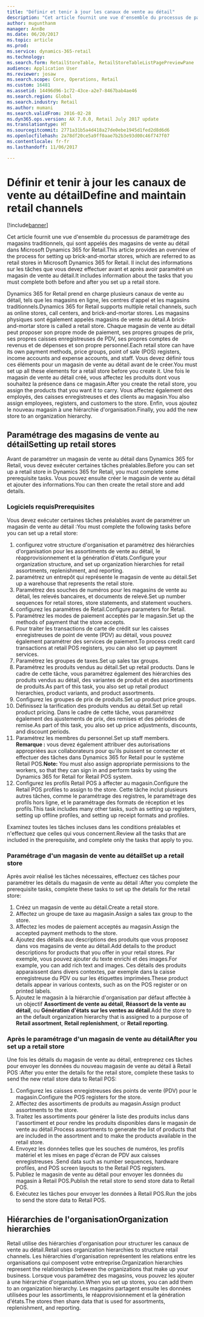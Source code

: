 ```yaml
---
title: "Définir et tenir à jour les canaux de vente au détail"
description: "Cet article fournit une vue d'ensemble du processus de paramétrage des magasins traditionnels, qui sont appelés des magasins de vente au détail dans Microsoft Dynamics 365 for Retail. Il inclut des informations sur les tâches que vous devez effectuer avant et après avoir paramétré un magasin de vente au détail."
author: mugunthanm
manager: AnnBe
ms.date: 06/20/2017
ms.topic: article
ms.prod: 
ms.service: dynamics-365-retail
ms.technology: 
ms.search.form: RetailStoreTable, RetailStoreTableListPagePreviewPane
audience: Application User
ms.reviewer: josaw
ms.search.scope: Core, Operations, Retail
ms.custom: 16481
ms.assetid: 14496d96-1c72-43ce-a2e7-8467bab4ae46
ms.search.region: Global
ms.search.industry: Retail
ms.author: mumani
ms.search.validFrom: 2016-02-28
ms.dyn365.ops.version: AX 7.0.0, Retail July 2017 update
ms.translationtype: HT
ms.sourcegitcommit: 2771a31b5a4d418a27de0ebe1945d1fed2d8d6d6
ms.openlocfilehash: 2a78df20ce5a9ff0aae7b2b3e93d00c46f747f07
ms.contentlocale: fr-fr
ms.lasthandoff: 11/06/2017

---
```


# <a name="define-and-maintain-retail-channels"></a><span data-ttu-id="95d7b-104">Définir et tenir à jour les canaux de vente au détail</span><span class="sxs-lookup"><span data-stu-id="95d7b-104">Define and maintain retail channels</span></span>

[!include[banner](includes/banner.md)]


<span data-ttu-id="95d7b-105">Cet article fournit une vue d'ensemble du processus de paramétrage des magasins traditionnels, qui sont appelés des magasins de vente au détail dans Microsoft Dynamics 365 for Retail.</span><span class="sxs-lookup"><span data-stu-id="95d7b-105">This article provides an overview of the process for setting up brick-and-mortar stores, which are referred to as retail stores in Microsoft Dynamics 365 for Retail.</span></span> <span data-ttu-id="95d7b-106">Il inclut des informations sur les tâches que vous devez effectuer avant et après avoir paramétré un magasin de vente au détail.</span><span class="sxs-lookup"><span data-stu-id="95d7b-106">It includes information about the tasks that you must complete both before and after you set up a retail store.</span></span>

<span data-ttu-id="95d7b-107">Dynamics 365 for Retail prend en charge plusieurs canaux de vente au détail, tels que les magasins en ligne, les centres d'appel et les magasins traditionnels.</span><span class="sxs-lookup"><span data-stu-id="95d7b-107">Dynamics 365 for Retail supports multiple retail channels, such as online stores, call centers, and brick-and-mortar stores.</span></span> <span data-ttu-id="95d7b-108">Les magasins physiques sont également appelés magasins de vente au détail.</span><span class="sxs-lookup"><span data-stu-id="95d7b-108">A brick-and-mortar store is called a retail store.</span></span> <span data-ttu-id="95d7b-109">Chaque magasin de vente au détail peut proposer son propre mode de paiement, ses propres groupes de prix, ses propres caisses enregistreuses de PDV, ses propres comptes de revenus et de dépenses et son propre personnel.</span><span class="sxs-lookup"><span data-stu-id="95d7b-109">Each retail store can have its own payment methods, price groups, point of sale (POS) registers, income accounts and expense accounts, and staff.</span></span> <span data-ttu-id="95d7b-110">Vous devez définir tous ces éléments pour un magasin de vente au détail avant de le créer.</span><span class="sxs-lookup"><span data-stu-id="95d7b-110">You must set up all these elements for a retail store before you create it.</span></span> <span data-ttu-id="95d7b-111">Une fois le magasin de vente au détail créé, vous affectez les produits dont vous souhaitez la présence dans ce magasin.</span><span class="sxs-lookup"><span data-stu-id="95d7b-111">After you create the retail store, you assign the products that you want it to carry.</span></span> <span data-ttu-id="95d7b-112">Vous affectez également des employés, des caisses enregistreuses et des clients au magasin.</span><span class="sxs-lookup"><span data-stu-id="95d7b-112">You also assign employees, registers, and customers to the store.</span></span> <span data-ttu-id="95d7b-113">Enfin, vous ajoutez le nouveau magasin à une hiérarchie d'organisation.</span><span class="sxs-lookup"><span data-stu-id="95d7b-113">Finally, you add the new store to an organization hierarchy.</span></span>

## <a name="setting-up-retail-stores"></a><span data-ttu-id="95d7b-114">Paramétrage des magasins de vente au détail</span><span class="sxs-lookup"><span data-stu-id="95d7b-114">Setting up retail stores</span></span>
<span data-ttu-id="95d7b-115">Avant de paramétrer un magasin de vente au détail dans Dynamics 365 for Retail, vous devez exécuter certaines tâches préalables.</span><span class="sxs-lookup"><span data-stu-id="95d7b-115">Before you can set up a retail store in Dynamics 365 for Retail, you must complete some prerequisite tasks.</span></span> <span data-ttu-id="95d7b-116">Vous pouvez ensuite créer le magasin de vente au détail et ajouter des informations.</span><span class="sxs-lookup"><span data-stu-id="95d7b-116">You can then create the retail store and add details.</span></span>

### <a name="prerequisites"></a><span data-ttu-id="95d7b-117">Logiciels requis</span><span class="sxs-lookup"><span data-stu-id="95d7b-117">Prerequisites</span></span>

<span data-ttu-id="95d7b-118">Vous devez exécuter certaines tâches préalables avant de paramétrer un magasin de vente au détail :</span><span class="sxs-lookup"><span data-stu-id="95d7b-118">You must complete the following tasks before you can set up a retail store:</span></span>

1.  <span data-ttu-id="95d7b-119">configurez votre structure d'organisation et paramétrez des hiérarchies d'organisation pour les assortiments de vente au détail, le réapprovisionnement et la génération d'états.</span><span class="sxs-lookup"><span data-stu-id="95d7b-119">Configure your organization structure, and set up organization hierarchies for retail assortments, replenishment, and reporting.</span></span>
2.  <span data-ttu-id="95d7b-120">paramétrez un entrepôt qui représente le magasin de vente au détail.</span><span class="sxs-lookup"><span data-stu-id="95d7b-120">Set up a warehouse that represents the retail store.</span></span>
3.  <span data-ttu-id="95d7b-121">Paramétrez des souches de numéros pour les magasins de vente au détail, les relevés bancaires, et documents de relevé.</span><span class="sxs-lookup"><span data-stu-id="95d7b-121">Set up number sequences for retail stores, store statements, and statement vouchers.</span></span>
4.  <span data-ttu-id="95d7b-122">configurez les paramètres de Retail.</span><span class="sxs-lookup"><span data-stu-id="95d7b-122">Configure parameters for Retail.</span></span>
5.  <span data-ttu-id="95d7b-123">Paramétrez les modes de paiement acceptés par le magasin.</span><span class="sxs-lookup"><span data-stu-id="95d7b-123">Set up the methods of payment that the store accepts.</span></span>
6.  <span data-ttu-id="95d7b-124">Pour traiter les transactions de carte de crédit sur les caisses enregistreuses de point de vente (PDV) au détail, vous pouvez également paramétrer des services de paiement.</span><span class="sxs-lookup"><span data-stu-id="95d7b-124">To process credit card transactions at retail POS registers, you can also set up payment services.</span></span>
7.  <span data-ttu-id="95d7b-125">Paramétrez les groupes de taxes.</span><span class="sxs-lookup"><span data-stu-id="95d7b-125">Set up sales tax groups.</span></span>
8.  <span data-ttu-id="95d7b-126">Paramétrez les produits vendus au détail.</span><span class="sxs-lookup"><span data-stu-id="95d7b-126">Set up retail products.</span></span> <span data-ttu-id="95d7b-127">Dans le cadre de cette tâche, vous paramétrez également des hiérarchies des produits vendus au détail, des variantes de produit et des assortiments de produits.</span><span class="sxs-lookup"><span data-stu-id="95d7b-127">As part of this task, you also set up retail product hierarchies, product variants, and product assortments.</span></span>
9.  <span data-ttu-id="95d7b-128">Configurez les groupes de prix de produits.</span><span class="sxs-lookup"><span data-stu-id="95d7b-128">Set up product price groups.</span></span>
10. <span data-ttu-id="95d7b-129">Définissez la tarification des produits vendus au détail.</span><span class="sxs-lookup"><span data-stu-id="95d7b-129">Set up retail product pricing.</span></span> <span data-ttu-id="95d7b-130">Dans le cadre de cette tâche, vous paramétrez également des ajustements de prix, des remises et des périodes de remise.</span><span class="sxs-lookup"><span data-stu-id="95d7b-130">As part of this task, you also set up price adjustments, discounts, and discount periods.</span></span>
11. <span data-ttu-id="95d7b-131">Paramétrez les membres du personnel.</span><span class="sxs-lookup"><span data-stu-id="95d7b-131">Set up staff members.</span></span> <span data-ttu-id="95d7b-132">**Remarque :** vous devez également attribuer des autorisations appropriées aux collaborateurs pour qu'ils puissent se connecter et effectuer des tâches dans Dynamics 365 for Retail pour le système Retail POS.</span><span class="sxs-lookup"><span data-stu-id="95d7b-132">**Note:** You must also assign appropriate permissions to the workers, so that they can sign in and perform tasks by using the Dynamics 365 for Retail for Retail POS system.</span></span>
12. <span data-ttu-id="95d7b-133">Configurez les profils Retail POS à affecter au magasin.</span><span class="sxs-lookup"><span data-stu-id="95d7b-133">Configure the Retail POS profiles to assign to the store.</span></span> <span data-ttu-id="95d7b-134">Cette tâche inclut plusieurs autres tâches, comme le paramétrage des registres, le paramétrage des profils hors ligne, et le paramétrage des formats de réception et les profils.</span><span class="sxs-lookup"><span data-stu-id="95d7b-134">This task includes many other tasks, such as setting up registers, setting up offline profiles, and setting up receipt formats and profiles.</span></span>

<span data-ttu-id="95d7b-135">Examinez toutes les tâches incluses dans les conditions préalables et n'effectuez que celles qui vous concernent.</span><span class="sxs-lookup"><span data-stu-id="95d7b-135">Review all the tasks that are included in the prerequisite, and complete only the tasks that apply to you.</span></span>

### <a name="set-up-a-retail-store"></a><span data-ttu-id="95d7b-136">Paramétrage d'un magasin de vente au détail</span><span class="sxs-lookup"><span data-stu-id="95d7b-136">Set up a retail store</span></span>

<span data-ttu-id="95d7b-137">Après avoir réalisé les tâches nécessaires, effectuez ces tâches pour paramétrer les détails du magasin de vente au détail :</span><span class="sxs-lookup"><span data-stu-id="95d7b-137">After you complete the prerequisite tasks, complete these tasks to set up the details for the retail store:</span></span>

1.  <span data-ttu-id="95d7b-138">Créez un magasin de vente au détail.</span><span class="sxs-lookup"><span data-stu-id="95d7b-138">Create a retail store.</span></span>
2.  <span data-ttu-id="95d7b-139">Affectez un groupe de taxe au magasin.</span><span class="sxs-lookup"><span data-stu-id="95d7b-139">Assign a sales tax group to the store.</span></span>
3.  <span data-ttu-id="95d7b-140">Affectez les modes de paiement acceptés au magasin.</span><span class="sxs-lookup"><span data-stu-id="95d7b-140">Assign the accepted payment methods to the store.</span></span>
4.  <span data-ttu-id="95d7b-141">Ajoutez des détails aux descriptions des produits que vous proposez dans vos magasins de vente au détail.</span><span class="sxs-lookup"><span data-stu-id="95d7b-141">Add details to the product descriptions for products that you offer in your retail stores.</span></span> <span data-ttu-id="95d7b-142">Par exemple, vous pouvez ajouter du texte enrichi et des images.</span><span class="sxs-lookup"><span data-stu-id="95d7b-142">For example, you can add rich text and images.</span></span> <span data-ttu-id="95d7b-143">Ces détails des produits apparaissent dans divers contextes, par exemple dans la caisse enregistreuse du PDV ou sur les étiquettes imprimées.</span><span class="sxs-lookup"><span data-stu-id="95d7b-143">These product details appear in various contexts, such as on the POS register or on printed labels.</span></span>
5.  <span data-ttu-id="95d7b-144">Ajoutez le magasin à la hiérarchie d'organisation par défaut affectée à un objectif **Assortiment de vente au détail**, **Réassort de la vente au détail**, ou **Génération d'états sur les ventes au détail**.</span><span class="sxs-lookup"><span data-stu-id="95d7b-144">Add the store to an the default organization hierarchy that is assigned to a purpose of **Retail assortment**, **Retail replenishment**, or **Retail reporting**.</span></span>

### <a name="after-you-set-up-a-retail-store"></a><span data-ttu-id="95d7b-145">Après le paramétrage d'un magasin de vente au détail</span><span class="sxs-lookup"><span data-stu-id="95d7b-145">After you set up a retail store</span></span>

<span data-ttu-id="95d7b-146">Une fois les détails du magasin de vente au détail, entreprenez ces tâches pour envoyer les données du nouveau magasin de vente au détail à Retail POS :</span><span class="sxs-lookup"><span data-stu-id="95d7b-146">After you enter the details for the retail store, complete these tasks to send the new retail store data to Retail POS:</span></span>

1.  <span data-ttu-id="95d7b-147">Configurez les caisses enregistreuses des points de vente (PDV) pour le magasin.</span><span class="sxs-lookup"><span data-stu-id="95d7b-147">Configure the POS registers for the store.</span></span>
2.  <span data-ttu-id="95d7b-148">Affectez des assortiments de produits au magasin.</span><span class="sxs-lookup"><span data-stu-id="95d7b-148">Assign product assortments to the store.</span></span>
3.  <span data-ttu-id="95d7b-149">Traitez les assortiments pour générer la liste des produits inclus dans l'assortiment et pour rendre les produits disponibles dans le magasin de vente au détail.</span><span class="sxs-lookup"><span data-stu-id="95d7b-149">Process assortments to generate the list of products that are included in the assortment and to make the products available in the retail store.</span></span>
4.  <span data-ttu-id="95d7b-150">Envoyez les données telles que les souches de numéros, les profils matériel et les mises en page d'écran de PDV aux caisses enregistreuses .</span><span class="sxs-lookup"><span data-stu-id="95d7b-150">Send data such as number sequences, hardware profiles, and POS screen layouts to the Retail POS registers.</span></span>
5.  <span data-ttu-id="95d7b-151">Publiez le magasin de vente au détail pour envoyer les données du magasin à Retail POS.</span><span class="sxs-lookup"><span data-stu-id="95d7b-151">Publish the retail store to send store data to Retail POS.</span></span>
6.  <span data-ttu-id="95d7b-152">Exécutez les tâches pour envoyer les données à Retail POS.</span><span class="sxs-lookup"><span data-stu-id="95d7b-152">Run the jobs to send the store data to Retail POS.</span></span>

## <a name="organization-hierarchies"></a><span data-ttu-id="95d7b-153">Hiérarchies de l'organisation</span><span class="sxs-lookup"><span data-stu-id="95d7b-153">Organization hierarchies</span></span>
<span data-ttu-id="95d7b-154">Retail utilise des hiérarchies d'organisation pour structurer les canaux de vente au détail.</span><span class="sxs-lookup"><span data-stu-id="95d7b-154">Retail uses organization hierarchies to structure retail channels.</span></span> <span data-ttu-id="95d7b-155">Les hiérarchies d'organisation représentent les relations entre les organisations qui composent votre entreprise.</span><span class="sxs-lookup"><span data-stu-id="95d7b-155">Organization hierarchies represent the relationships between the organizations that make up your business.</span></span> <span data-ttu-id="95d7b-156">Lorsque vous paramétrez des magasins, vous pouvez les ajouter à une hiérarchie d'organisation.</span><span class="sxs-lookup"><span data-stu-id="95d7b-156">When you set up stores, you can add them to an organization hierarchy.</span></span> <span data-ttu-id="95d7b-157">Les magasins partagent ensuite les données utilisées pour les assortiments, le réapprovisionnement et la génération d'états.</span><span class="sxs-lookup"><span data-stu-id="95d7b-157">The stores then share data that is used for assortments, replenishment, and reporting.</span></span>




